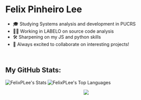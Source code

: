 <h1> Felix Pinheiro Lee </h1>

- 🎓 Studying Systems analysis and development in PUCRS
- 👨‍💻 Working in LABELO on source code analysis 
- 🛠️ Sharpening on my JS and python skills
- 🤝 Always excited to collaborate on interesting projects!

<br>

## My GitHub Stats:
![FelixPLee's Stats](https://github-readme-stats.vercel.app/api?username=FelixPLee&theme=vue-dark&show_icons=true&hide_border=true&count_private=true)
![FelixPLee's Top Languages](https://github-readme-stats.vercel.app/api/top-langs/?username=FelixPLee&theme=vue-dark&show_icons=true&hide_border=true&layout=compact)

<p align="center">
    <a href="https://www.linkedin.com/in/felix-pinheiro-lee-b3a40626a/"><img src="https://img.shields.io/badge/-LinkedIn-2D2B55?style=flat-square&logo=linkedin&logoColor=white"/></a>
</p>
